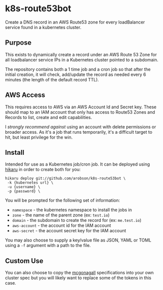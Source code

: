 # k8s-route53bot

Create a DNS record in an AWS Route53 zone for every loadBalancer service found in a kubernetes cluster.

## Purpose

This exists to dynamically create a record under an AWS Route 53 Zone for all loadbalancer service IPs in a Kubernetes cluster pointed to a subdomain.

The repository contains both a 1 time job and a cron job so that after the initial creation, it will check, add/update the record as needed every 6 minutes (the length of the default record TTL).

## AWS Access

This requires access to AWS via an AWS Account Id and Secret key. These should map to an IAM account that only has access to Route53 Zones and Records to list, create and edit capabilities.

I *strongly recommend against* using an account with delete permissions or broader access. As it's a job that runs temporarily, it's a difficult target to hit, but least privilege for the win.

## Install

Intended for use as a Kubernetes job/cron job. It can be deployed using [hikaru](https://github.com/arobson/hikaru) in order to create both for you:

```
hikaru deploy git://github.com/arobson/k8s-route53bot \
 -k {kubernetes url} \
 -u {username} \
 -p {password} \
```

You will be prompted for the following set of information:
 * `namespace` - the kubernetes namespace to install the jobs in
 * `zone` - the name of the parent zone (ex: `test.io`)
 * `domain` - the subdomain to create the record for (ex: `me.test.io`)
 * `aws-account` - the account id for the IAM account
 * `aws-secret` - the account secret key for the IAM account

You may also choose to supply a key/value file as JSON, YAML or TOML using a `-f` argument with a path to the file.

## Custom Use

You can also choose to copy the [mcgonagall](https://github.com/npm/mcgonagall) specifications into your own cluster spec but you will likely want to replace some of the tokens in this case.